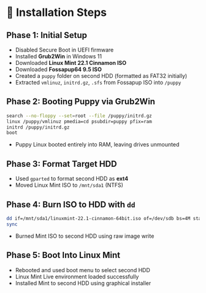 # 📜 Installation Steps

## Phase 1: Initial Setup
- Disabled Secure Boot in UEFI firmware
- Installed **Grub2Win** in Windows 11
- Downloaded **Linux Mint 22.1 Cinnamon ISO**
- Downloaded **Fossapup64 9.5 ISO**
- Created a `puppy` folder on second HDD (formatted as FAT32 initially)
- Extracted `vmlinuz`, `initrd.gz`, `.sfs` from Fossapup ISO into `/puppy`

## Phase 2: Booting Puppy via Grub2Win
```bash
search --no-floppy --set=root --file /puppy/initrd.gz
linux /puppy/vmlinuz pmedia=cd psubdir=puppy pfix=ram
initrd /puppy/initrd.gz
boot
```
- Puppy Linux booted entirely into RAM, leaving drives unmounted

## Phase 3: Format Target HDD
- Used `gparted` to format second HDD as **ext4**
- Moved Linux Mint ISO to `/mnt/sda1` (NTFS)

## Phase 4: Burn ISO to HDD with `dd`
```bash
dd if=/mnt/sda1/linuxmint-22.1-cinnamon-64bit.iso of=/dev/sdb bs=4M status=progress
sync
```
- Burned Mint ISO to second HDD using raw image write

## Phase 5: Boot Into Linux Mint
- Rebooted and used boot menu to select second HDD
- Linux Mint Live environment loaded successfully
- Installed Mint to second HDD using graphical installer
